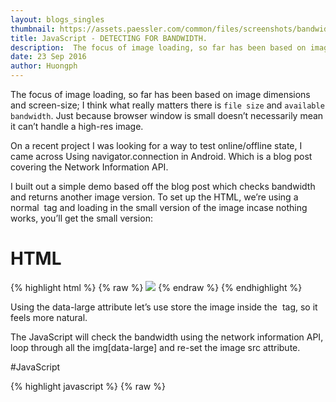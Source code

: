 ```yaml
---
layout: blogs_singles
thumbnail: https://assets.paessler.com/common/files/screenshots/bandwidth-monitoring.png
title: JavaScript - DETECTING FOR BANDWIDTH.
description:  The focus of image loading, so far has been based on image dimensions and screen-size; I think what really matters there is file size and available bandwidth. Just because browser window is small doesn’t necessarily mean it can’t handle a high-res image.
date: 23 Sep 2016
author: Huongph
---
```


The focus of image loading, so far has been based on image dimensions and screen-size; I think what really matters there is `file size` and `available bandwidth`. Just because browser window is small doesn’t necessarily mean it can’t handle a high-res image.

On a recent project I was looking for a way to test online/offline state, I came across Using navigator.connection in Android. Which is a blog post covering the Network Information API.

I built out a simple demo based off the blog post which checks bandwidth and returns another image version. To set up the HTML, we’re using a normal <img> tag and loading in the small version of the image incase nothing works, you’ll get the small version:


# HTML

{% highlight html %}
{% raw %}
    <img src="images/small-fella.jpg" data-large="images/large-fella.jpg">
{% endraw %}
{% endhighlight %}

Using the data-large attribute let’s use store the image inside the <img> tag, so it feels more natural.

The JavaScript will check the bandwidth using the network information API, loop through all the img[data-large] and re-set the image src attribute.


#JavaScript

{% highlight javascript %}
{% raw %}
    <script>


        (function(){
    
            // initialize some variables
            var connection,
                connectionSpeed,
                images = document.querySelectorAll("img[data-large]"),
                imageCount = images.length,
                i;

            // create a custom object if navigator.connection isn't available
            connection = navigator.connection || { 'type': '0' };

            // if statement checking for WIFI, ETHERNET or UNKNOWN
            if(imageCount > 0 && connection.type === '0' || connection.type === '1' || connection.type === '2') {

                // loop through each image with the data-large attribute
                for (i = 0; i < imageCount; i = i + 1) {

                    var obj = images[i],
                        largeImg = obj.getAttribute('data-large');

                    // reset the image src to the larger version of the image
                    obj.setAttribute('src', largeImg);

                }

            }
        })();
 
    </script>
{% endraw %}
{% endhighlight %}

See demo  [here](http://csskarma.com/lab/_javascript/network-connection/){:target="_blank"}